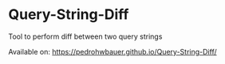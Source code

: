 # Query-String-Diff
Tool to perform diff between two query strings

Available on: https://pedrohwbauer.github.io/Query-String-Diff/
